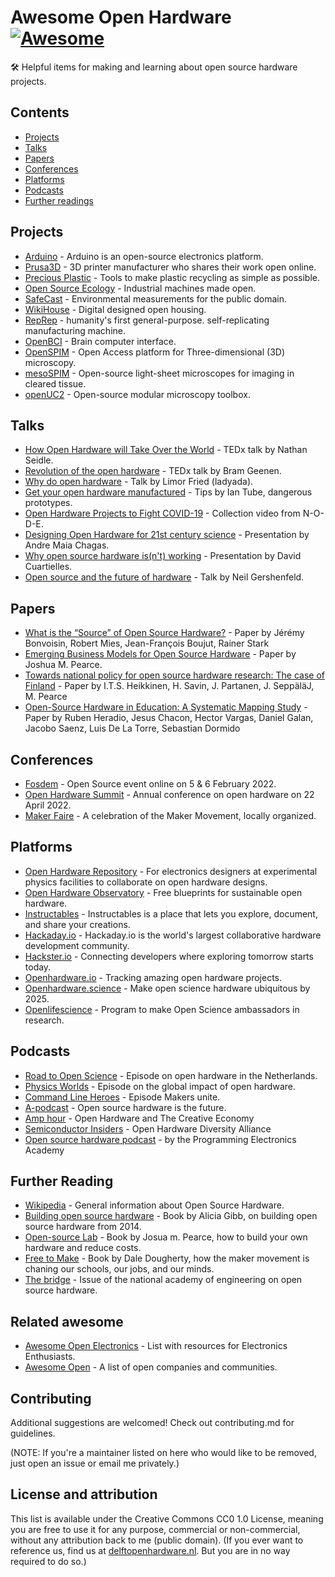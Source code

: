 # Awesome Open Hardware [![Awesome](https://awesome.re/badge.svg)](https://awesome.re)

🛠 Helpful items for making and learning about open source hardware projects.
  
## Contents  
- [Projects](#projects)    
- [Talks](#talks)    
- [Papers](#papers)    
- [Conferences](#conferences)    
- [Platforms](#platforms)    
- [Podcasts](#podcasts)    
- [Further readings](#further-readings)    
  
## Projects  
- [Arduino](https://www.arduino.cc/) - Arduino is an open-source electronics platform.  
- [Prusa3D](https://www.prusa3d.com/) - 3D printer manufacturer who shares their work open online.  
- [Precious Plastic](https://www.prusa3d.com/) - Tools to make plastic recycling as simple as possible.    
- [Open Source Ecology](https://www.opensourceecology.org/) - Industrial machines made open.  
- [SafeCast](https://safecast.org/) - Environmental measurements for the public domain.  
- [WikiHouse](https://www.wikihouse.cc/) - Digital designed open housing.  
- [RepRep](https://reprap.org/wiki/RepRap) - humanity's first general-purpose. self-replicating manufacturing machine.  
- [OpenBCI](https://openbci.com/) - Brain computer interface. 
- [OpenSPIM](https://openspim.org/) - Open Access platform for Three-dimensional (3D) microscopy.
- [mesoSPIM](http://mesospim.org/) - Open-source light-sheet microscopes for imaging in cleared tissue.
- [openUC2](https://github.com/openUC2/UC2-GIT) - Open-source modular microscopy toolbox.
  
## Talks 
- [How Open Hardware will Take Over the World](https://www.youtube.com/watch?v=Rfu_MKgu2Ik) - TEDx talk by Nathan Seidle.  
- [Revolution of the open hardware](https://www.youtube.com/watch?v=t56bojFAnUg) - TEDx talk by Bram Geenen.  
- [Why do open hardware](https://www.youtube.com/watch?v=UYRhupdnUcY) - Talk by Limor Fried (ladyada).   
- [Get your open hardware manufactured](https://www.youtube.com/watch?v=ifTaGRTPwLc) - Tips by Ian Tube, dangerous prototypes.  
- [Open Hardware Projects to Fight COVID-19](https://www.youtube.com/watch?v=c1pwbnDAub0) - Collection video from N-O-D-E.  
- [Designing Open Hardware for 21st century science](https://www.youtube.com/watch?v=Od_9yJqc098) - Presentation by Andre Maia Chagas.  
- [Why open source hardware is(n't) working](https://www.youtube.com/watch?v=7ifGu22bhd4) - Presentation by David Cuartielles.  
- [Open source and the future of hardware](https://www.youtube.com/watch?v=_EZT57dtWHM) - Talk by Neil Gershenfeld.    

## Papers  
- [What is the “Source” of Open Source Hardware?](https://doi.org/10.5334/joh.7) - Paper by Jérémy Bonvoisin, Robert Mies, Jean-François Boujut, Rainer Stark   
- [Emerging Business Models for Open Source Hardware](https://papers.ssrn.com/sol3/papers.cfm?abstract_id=3331121) - Paper by Joshua M. Pearce.  
- [Towards national policy for open source hardware research: The case of Finland](https://doi.org/10.1016/j.techfore.2020.119986) - Paper by I.T.S. Heikkinen, H. Savin, J. Partanen, J. SeppäläJ, M. Pearce
- [Open-Source Hardware in Education: A Systematic Mapping Study](http://dx.doi.org/10.1109/ACCESS.2018.2881929) - Paper by Ruben Heradio, Jesus Chacon, Hector Vargas, Daniel Galan, Jacobo Saenz, Luis De La Torre, Sebastian Dormido
  

## Conferences    
- [Fosdem](https://fosdem.org/2022/) - Open Source event online on 5 & 6 February 2022.  
- [Open Hardware Summit](https://2022.oshwa.org/) - Annual conference on open hardware on 22 April 2022. 
- [Maker Faire](https://makerfaire.com/) - A celebration of the Maker Movement, locally organized.  
  
## Platforms  
- [Open Hardware Repository](https://ohwr.org/welcome) - For electronics designers at experimental physics facilities to collaborate on open hardware designs.  
- [Open Hardware Observatory](https://en.oho.wiki/wiki/Home) - Free blueprints for sustainable open hardware.  
- [Instructables](http://www.instructables.com/tag/type-id/category-technology/) - Instructables is a place that lets you explore, document, and share your creations.  
- [Hackaday.io](https://hackaday.io/) - Hackaday.io is the world's largest collaborative hardware development community.  
- [Hackster.io](https://www.hackster.io/about) - Connecting developers where exploring tomorrow starts today.  
- [Openhardware.io](https://www.openhardware.io/about) - Tracking amazing open hardware projects.   
- [Openhardware.science](https://openhardware.science/) - Make open science hardware ubiquitous by 2025.  
- [Openlifescience](https://openlifesci.org/) - Program to make Open Science ambassadors in research.  
  
## Podcasts  
- [Road to Open Science](https://open.spotify.com/episode/46WwrOofygFyGrp6X42NOe?si=_qxPzPXkQaGNBqB-bnKwyw) - Episode on open hardware in the Netherlands.   
- [Physics Worlds](https://open.spotify.com/episode/4pjaUpl96YhjqBvjzV0K1H?si=ssJJH7ouSOW_ttGvF2Mtdg) - Episode on the global impact of open hardware.
- [Command Line Heroes](https://open.spotify.com/episode/1yGuG9TKvS2lkH7wgRO8YF?si=PwAZCT0qSxW87HQlCa7AeA) -  Episode Makers unite.
- [A-podcast](https://open.spotify.com/episode/2Zp3q6ePDCp0Yeyq9ADDny?si=8_CuBG2ESEeoxvcspVi3Xg) -  Open source hardware is the future.  
- [Amp hour](https://podcasts.google.com/feed/aHR0cHM6Ly90aGVhbXBob3VyLmxpYnN5bi5jb20vcnNz/episode/aHR0cDovL3d3dy50aGVhbXBob3VyLmNvbS8_cD0xNTg?sa=X&ved=0CAIQuIEEahcKEwjgkZnWjPr0AhUAAAAAHQAAAAAQCA) - Open Hardware and The Creative Economy
- [Semiconductor Insiders](https://semiwiki.com/podcast/podcast-ep44-open-hardware-diversity-alliance/) - Open Hardware Diversity Alliance  
- [Open source hardware podcast](https://podcasts.google.com/feed/aHR0cHM6Ly9wcm9ncmFtbWluZ2VsZWN0cm9uaWNzLmNvbS9jYXRlZ29yeS9yYWRpby1zaG93L2ZlZWQv) - by the Programming Electronics Academy  
  
## Further Reading  
- [Wikipedia](https://en.wikipedia.org/wiki/Open-source_hardware) - General information about Open Source Hardware. 
- [Building open source hardware](https://books.google.nl/books?id=wg27BQAAQBAJ&lpg=PP1&dq=open%20source%20hardware&pg=PP1##v=onepage&q=open%20source%20hardware&f=false) - Book by Alicia Gibb, on building open source hardware from 2014.
- [Open-source Lab](https://books.google.nl/books?id=0bOKAAAAQBAJ&lpg=PP1&dq=open%20source%20hardware&pg=PP1##v=onepage&q=open%20source%20hardware&f=false) - Book by Josua m. Pearce, how to build your own hardware and reduce costs.  
- [Free to Make](https://books.google.nl/books?id=jz1bCwAAQBAJ&lpg=PA93&dq=open%20source%20hardware&pg=PP1##v=onepage&q=open%20source%20hardware&f=false) -  Book by Dale Dougherty, how the maker movement is chaning our schools, our jobs, and our minds.  
- [The bridge](https://www.nae.edu/174695/Fall-Bridge-on-Open-Source-Hardware) - Issue of the national academy of engineering on open source hardware.
  
## Related awesome  
- [Awesome Open Electronics](https://github.com/ajaymnk/open-electronics) - List with resources for Electronics Enthusiasts.
- [Awesome Open](https://github.com/paulhendricks/awesome-open) - A list of open companies and communities.  

## Contributing
Additional suggestions are welcomed! Check out contributing.md for guidelines.

(NOTE: If you're a maintainer listed on here who would like to be removed, just open an issue or email me privately.)

## License and attribution
This list is available under the Creative Commons CC0 1.0 License, meaning you are free to use it for any purpose, commercial or non-commercial, without any attribution back to me (public domain). (If you ever want to reference us, find us at [delftopenhardware.nl](https://delftopenhardware.nl). But you are in no way required to do so.)